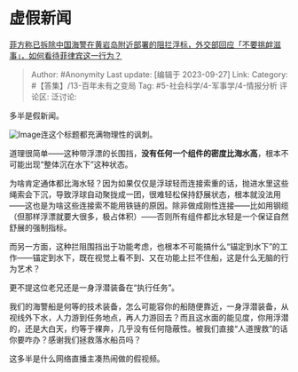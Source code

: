 # 虚假新闻
[菲方称已拆除中国海警在黄岩岛附近部署的阻拦浮标，外交部回应「不要挑衅滋事」，如何看待菲律宾这一行为？](https://www.zhihu.com/question/623844373/answer/3228059945)

> Author: #Anonymity
> Last update: [编辑于 2023-09-27]
> Link:
> Category: #【答集】/13-百年未有之变局
> Tag: #5-社会科学/4-军事学/4-情报分析
> 评论区:
> 泛讨论:

多半是假新闻。

![Image](https://pic1.zhimg.com/50/v2-05ee0d3c64d02275e5bba4ae38625c98_720w.jpg?source=1940ef5c)连这个标题都充满物理性的讽刺。

道理很简单——这种带浮漂的长围挡，**没有任何一个组件的密度比海水高**，根本不可能出现“整体沉在水下”这种状态。

为啥肯定通体都比海水轻？因为如果仅仅是浮球轻而连接索重的话，抛进水里这些绳索会下沉，导致浮球自动聚拢成一团，很难轻松保持舒展状态，根本就没法用——这也是为啥这些连接索不能用铁链的原因。除非做成刚性连接——比如用钢缆（但那样浮漂就要大很多，极占体积）——否则所有组件都比水轻是一个保证自然舒展的强制指标。

而另一方面，这种拦阻围挡出于功能考虑，也根本不可能搞什么“锚定到水下”的工作——锚定到水下，既在视觉上看不到、又在功能上拦不住船，这是什么无脑的行为艺术？

更不提这位老兄还是一身浮潜装备在“执行任务”。

我们的海警船是何等的技术装备，怎么可能容你的船随便靠近，一身浮潜装备，从视线外下水，人力游到任务地点，再人力游回去？而且这水面的能见度，你用浮潜的，还是大白天，约等于裸奔，几乎没有任何隐蔽性。被我们直接“人道搜救”的话你要咋办？感谢我们拯救落水船员吗？

这多半是什么网络直播主凑热闹做的假视频。
